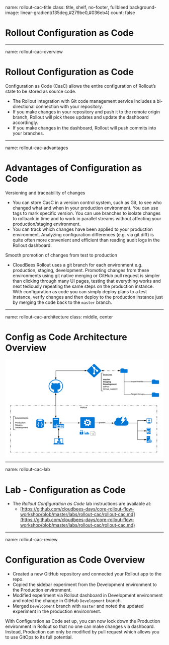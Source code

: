 name: rollout-cac-title
class: title, shelf, no-footer, fullbleed
background-image: linear-gradient(135deg,#279be0,#036eb4)
count: false

# Rollout Configuration as Code

---
name: rollout-cac-overview
# Rollout Configuration as Code

Configuration as Code (CasC) allows the entire configuration of Rollout’s state to be stored as source code.

* The Rollout integration with Git code management service includes a bi-directional connection with your repository.
* If you make changes in your repository and push it to the remote origin branch, Rollout will pick these updates and update the dashboard accordingly.
* If you make changes in the dashboard, Rollout will push commits into your branches.

---
name: rollout-cac-advantages
# Advantages of Configuration as Code

Versioning and traceability of changes
* You can store CasC in a version control system, such as Git, to see who changed what and when in your production environment. You can use tags to mark specific version. You can use branches to isolate changes to rollback in time and to work in parallel streams without affecting your production/staging environment.
* You can track which changes have been applied to your production environment. Analyzing configuration differences (e.g. via git diff) is quite often more convenient and efficient than reading audit logs in the Rollout dashboard.

Smooth promotion of changes from test to production
* CloudBees Rollout uses a git branch for each environment e.g. production, staging, development. Promoting changes from these environments using git native merging or GitHub pull request is simpler than clicking through many UI pages, testing that everything works and next tediously repeating the same steps on the production instance. With configuration as code you can simply deploy plans to a test instance, verify changes and then deploy to the production instance just by merging the code back to the `master` branch.

---
name: rollout-cac-architecture
class: middle, center

# Config as Code Architecture Overview
![:scale 75%](img/rollout_cac_arch.jpg)

---
name: rollout-cac-lab
# Lab - Configuration as Code

* The *Rollout Configuration as Code* lab instructions are available at:
  * [https://github.com/cloudbees-days/core-rollout-flow-workshop/blob/master/labs/rollout-cac/rollout-cac.md](https://github.com/cloudbees-days/core-rollout-flow-workshop/blob/master/labs/rollout-cac/rollout-cac.md)

---
name: rollout-cac-review
# Configuration as Code Overview

* Created a new GitHub repository and connected your Rollout app to the repo.
* Copied the sidebar experiment from the Development environment to the Production environment.
* Modified experiment via Rollout dashboard in Development environment and noted the change in GitHub `Development` branch.
* Merged `Development` branch with `master` and noted the updated experiment in the production environment.

With Configuration as Code set up, you can now lock down the Production environment in Rollout so that no one can make changes via dashboard. Instead, Production can only be modified by pull request which allows you to use GitOps to its full potential.
